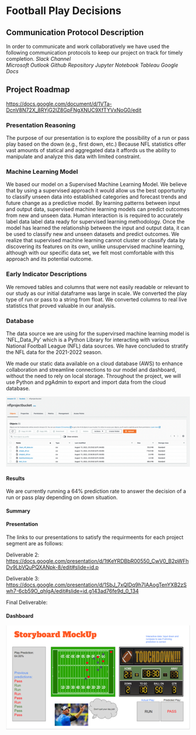 # Football Play Decisions 

## Communication Protocol Description
In order to communicate and work collaboratively we have used the following communication protocols to keep our project on track for timely completion.
*Slack Channel*     
*Microsoft Outlook*
*Github Repository*
*Jupyter Notebook*
*Tableau*
*Google Docs* 

## Project Roadmap
https://docs.google.com/document/d/1VTa-DcnV8N72X_8RYjG2IZ8GpFNgXNUC9XfTYVxNoG0/edit

### Presentation Reasoning
The purpose of our presentation is to explore the possibility of a run or pass play based on the down (e.g., first down, etc.) Because NFL statistics offer vast amounts of statical and aggregated data it affords us the ability to manipulate and analyze this data with limited constraint.

### Machine Learning Model
We based our model on a Supervised Machine Learning Model. We believe that by using a supervised approach it would allow us the best opportunity to classify unseen data into established categories and forecast trends and future change as a predictive model. By learning patterns between input and output data, supervised machine learning models can predict outcomes from new and unseen data. Human interaction is is required to accurately label data label data ready for supervised learning methodology. Once the model has learned the relationship between the input and output data, it can be used to classify new and unseen datasets and predict outcomes. We realize that supervised machine learning cannot cluster or classify data by discovering its features on its own, unlike unsupervised machine learning, although with our specific data set, we felt most comfortable with this approach and its potential outcome.

### Early Indicator Descriptions
We removed tables and columns that were not easily readable or relevant to our study as our initial dataframe was large in scale. We converted the play type of run or pass to a string from float. We converted columns to real live statistics that proved valuable in our analysis.

### Database 
The data source we are using for the supervirsed machine learning model is 'NFL_Data_Py' which is a Python Library for interacting with various National Football League (NFL) data sources. We have concluded to stratify the NFL data for the 2021-2022 season.

We made our static data available on a cloud database (AWS) to enhance collaboration and streamline connections to our model and dashboard, without the need to rely on local storage. Throughout the project, we will use Python and pgAdmin to export and import data from the cloud database.

![image](https://github.com/rudyk30/Football_Play_Decisions/blob/main/Resources/AWS_static_data.png)

#### Results
We are currently running a 64% prediction rate to answer the decision of a run or pass play depending on down situation.

#### Summary

#### Presentation
The links to our presentations to satisfy the requirmeents for each project segment are as follows:

Deliverable 2:   https://docs.google.com/presentation/d/1tKeYRDBbR00550_CwV0_B2pWFhDv9LbVQuPQXANpk-8/edit#slide=id.p

Deliverable 3: https://docs.google.com/presentation/d/1SbJ_7xQlDq9h7IAAogTenYXB2zSwh7-6cb59O_qhlgA/edit#slide=id.g143ad76fe9d_0_134 

Final Deliverable:

#### Dashboard
![image](https://github.com/rudyk30/Football_Play_Decisions/blob/main/Resources/Storyboard_placeholder.PNG)
